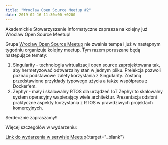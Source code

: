 ```yaml
---
title: "Wroclaw Open Source Meetup #2"
date: 2019-02-16 11:30:00 +0200
---
```


Akademickie Stowarzyszenie Informatyczne zaprasza na kolejny już Wroclaw Open Source Meetup!

Grupa [Wroclaw Open Source Meetup](https://www.meetup.com/pl-PL/meetup-group-miBNvTfu/) nie zwalnia tempa i już w następnym tygodniu organizuje kolejny meetup. Tym razem poruszane będą następujące tematy:
1. Singularity - technologia wirtualizacji open source zaprojektowana tak, aby hermetyzować odtwarzalny stan w jednym pliku.
Prelekcja pozwoli poznać podstawowe zalety korzystania z Singularity. Zostaną przedstawione przykłady typowego użycia a także współpraca z Docker'em.
2. Zephyr - mały i skalowalny RTOS dla urządzeń IoT
Zephyr to skalowalny system operacyjny wspierający wiele architektur. Prezentacja odsłoni praktyczne aspekty korzystania z RTOS w prawdziwych projektach komercyjnych.

Serdecznie zapraszamy!

Więcej szczegółów w wydarzeniu:

[Link do wydarzenia w serwisie Meetup](https://www.meetup.com/pl-PL/meetup-group-miBNvTfu/events/258697859/){:target="_blank"}
